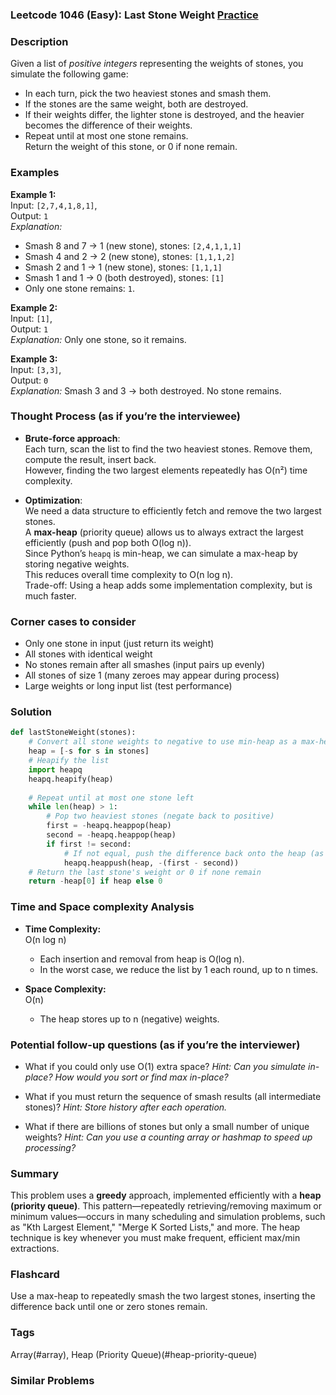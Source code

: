 ### Leetcode 1046 (Easy): Last Stone Weight [Practice](https://leetcode.com/problems/last-stone-weight)

### Description  
Given a list of *positive integers* representing the weights of stones, you simulate the following game:  
- In each turn, pick the two heaviest stones and smash them.
- If the stones are the same weight, both are destroyed.
- If their weights differ, the lighter stone is destroyed, and the heavier becomes the difference of their weights.
- Repeat until at most one stone remains.  
Return the weight of this stone, or 0 if none remain.

### Examples  

**Example 1:**  
Input: `[2,7,4,1,8,1]`,  
Output: `1`  
*Explanation:*
- Smash 8 and 7 → 1 (new stone), stones: `[2,4,1,1,1]`
- Smash 4 and 2 → 2 (new stone), stones: `[1,1,1,2]`
- Smash 2 and 1 → 1 (new stone), stones: `[1,1,1]`
- Smash 1 and 1 → 0 (both destroyed), stones: `[1]`
- Only one stone remains: `1`.

**Example 2:**  
Input: `[1]`,  
Output: `1`  
*Explanation:*
Only one stone, so it remains.

**Example 3:**  
Input: `[3,3]`,  
Output: `0`  
*Explanation:*
Smash 3 and 3 → both destroyed. No stone remains.

### Thought Process (as if you’re the interviewee)  
- **Brute-force approach**:  
  Each turn, scan the list to find the two heaviest stones. Remove them, compute the result, insert back.  
  However, finding the two largest elements repeatedly has O(n²) time complexity.

- **Optimization**:  
  We need a data structure to efficiently fetch and remove the two largest stones.  
  A **max-heap** (priority queue) allows us to always extract the largest efficiently (push and pop both O(log n)).  
  Since Python’s `heapq` is min-heap, we can simulate a max-heap by storing negative weights.  
  This reduces overall time complexity to O(n log n).  
  Trade-off: Using a heap adds some implementation complexity, but is much faster.

### Corner cases to consider  
- Only one stone in input (just return its weight)
- All stones with identical weight
- No stones remain after all smashes (input pairs up evenly)
- All stones of size 1 (many zeroes may appear during process)
- Large weights or long input list (test performance)

### Solution

```python
def lastStoneWeight(stones):
    # Convert all stone weights to negative to use min-heap as a max-heap
    heap = [-s for s in stones]
    # Heapify the list
    import heapq
    heapq.heapify(heap)
    
    # Repeat until at most one stone left
    while len(heap) > 1:
        # Pop two heaviest stones (negate back to positive)
        first = -heapq.heappop(heap)
        second = -heapq.heappop(heap)
        if first != second:
            # If not equal, push the difference back onto the heap (as negative)
            heapq.heappush(heap, -(first - second))
    # Return the last stone's weight or 0 if none remain
    return -heap[0] if heap else 0
```

### Time and Space complexity Analysis  

- **Time Complexity:**  
  O(n log n)  
  - Each insertion and removal from heap is O(log n).
  - In the worst case, we reduce the list by 1 each round, up to n times.

- **Space Complexity:**  
  O(n)  
  - The heap stores up to n (negative) weights.

### Potential follow-up questions (as if you’re the interviewer)  

- What if you could only use O(1) extra space?
  *Hint: Can you simulate in-place? How would you sort or find max in-place?*

- What if you must return the sequence of smash results (all intermediate stones)?
  *Hint: Store history after each operation.*

- What if there are billions of stones but only a small number of unique weights?
  *Hint: Can you use a counting array or hashmap to speed up processing?*

### Summary
This problem uses a **greedy** approach, implemented efficiently with a **heap (priority queue)**. This pattern—repeatedly retrieving/removing maximum or minimum values—occurs in many scheduling and simulation problems, such as "Kth Largest Element," "Merge K Sorted Lists," and more. The heap technique is key whenever you must make frequent, efficient max/min extractions.


### Flashcard
Use a max-heap to repeatedly smash the two largest stones, inserting the difference back until one or zero stones remain.

### Tags
Array(#array), Heap (Priority Queue)(#heap-priority-queue)

### Similar Problems
